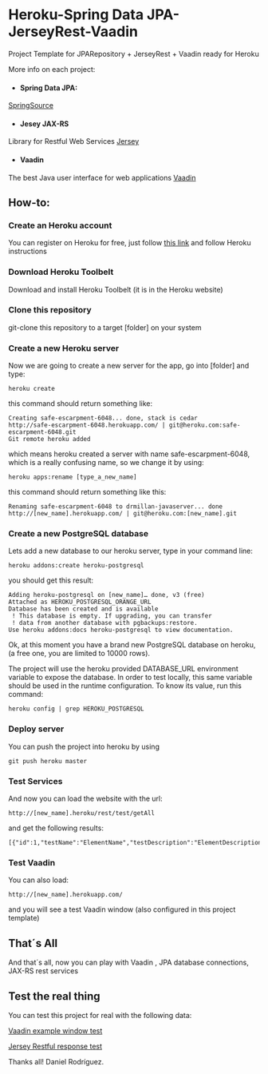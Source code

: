 Heroku-Spring Data JPA-JerseyRest-Vaadin
=======================

Project Template for JPARepository + JerseyRest + Vaadin ready for Heroku

More info on each project:

* #### Spring Data JPA: 
<a href="http://blog.springsource.org/2011/02/10/getting-started-with-spring-data-jpa/">SpringSource</a>

* #### Jesey JAX-RS
Library for Restful Web Services
<a href="http://jersey.java.net/">Jersey</a>

* #### Vaadin
The best Java user interface for web applications
<a href="http://www.vaadin.com">Vaadin</a>



How-to:
-------------

### Create an Heroku account

You can register on Heroku for free, just follow [this link](www.heroku.com) and follow Heroku instructions

### Download Heroku Toolbelt

Download and install Heroku Toolbelt (it is in the Heroku website)

### Clone this repository

git-clone this repository to a target [folder] on your system

### Create a new Heroku server

Now we are going to create a new server for the app, go into [folder] and type:

	heroku create

this command should return something like:

	Creating safe-escarpment-6048... done, stack is cedar
	http://safe-escarpment-6048.herokuapp.com/ | git@heroku.com:safe-escarpment-6048.git
	Git remote heroku added

which means heroku created a server with name safe-escarpment-6048, which is a really confusing name, so we change it by using:

	heroku apps:rename [type_a_new_name]

this command should return something like this:

	Renaming safe-escarpment-6048 to drmillan-javaserver... done
	http://[new_name].herokuapp.com/ | git@heroku.com:[new_name].git

### Create a new PostgreSQL database

Lets add a new database to our heroku server, type in your command line:

	heroku addons:create heroku-postgresql

you should get this result:

	Adding heroku-postgresql on [new_name]… done, v3 (free)
	Attached as HEROKU_POSTGRESQL_ORANGE_URL
	Database has been created and is available
	 ! This database is empty. If upgrading, you can transfer
	 ! data from another database with pgbackups:restore.
	Use heroku addons:docs heroku-postgresql to view documentation.

Ok, at this moment you have a brand new PostgreSQL database on heroku, (a free one, you are limited to 10000 rows).

The project will use the heroku provided DATABASE_URL environment variable to expose the database.
In order to test locally, this same variable should be used in the runtime configuration. To know 
its value, run this command:

	heroku config | grep HEROKU_POSTGRESQL

### Deploy server

You can push the project into heroku by using 

	git push heroku master


### Test Services

And now you can load the website with the url:

	http://[new_name].heroku/rest/test/getAll

and get the following results:

	[{"id":1,"testName":"ElementName","testDescription":"ElementDescription"}]

### Test Vaadin

You can also load:

	http://[new_name].herokuapp.com/

and you will see a test Vaadin window (also configured in this project template)


## That´s All

And that´s all, now you can play with Vaadin , JPA database connections, JAX-RS rest services


## Test the real thing

You can test this project for real with the following data:

[Vaadin example window test](http://drmillan-javaserver.herokuapp.com)

[Jersey Restful response test](http://drmillan-javaserver.herokuapp.com/rest/test/getAll)

Thanks all!
Daniel Rodríguez.
